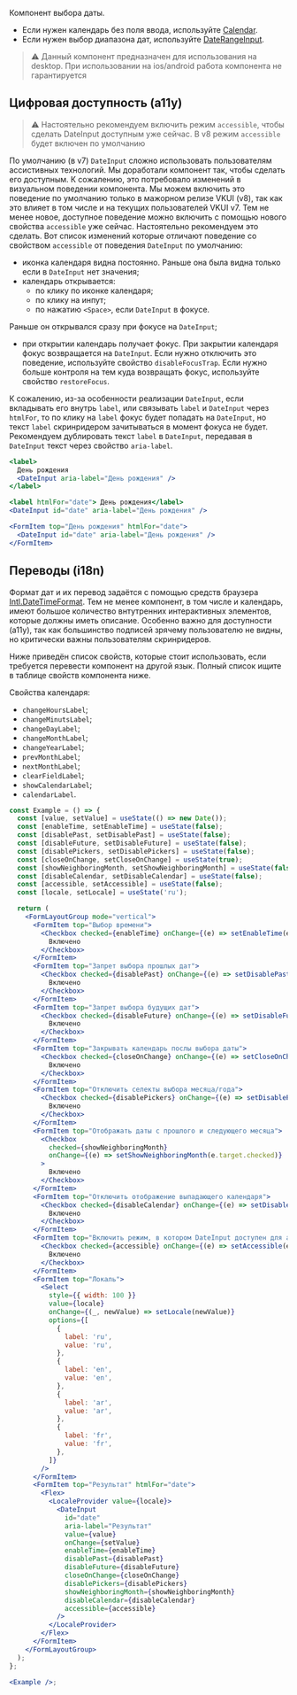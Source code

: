Компонент выбора даты.

- Если нужен календарь без поля ввода, используйте [Calendar](#!/Calendar).
- Если нужен выбор диапазона дат, используйте [DateRangeInput](#!/DateRangeInput).

> ⚠️ Данный компонент предназначен для использования на desktop. При использовании на ios/android работа компонента не гарантируется

## Цифровая доступность (a11y)

> ⚠️ Настоятельно рекомендуем включить режим `accessible`, чтобы сделать DateInput доступным уже сейчас. В v8 режим `accessible` будет включен по умолчанию

По умолчанию (в v7) `DateInput` сложно использовать пользователям ассистивных технологий.
Мы доработали компонент так, чтобы сделать его доступным. К сожалению, это потребовало изменений в визуальном поведении компонента. Мы можем включить это поведение по умолчанию только в мажорном релизе VKUI (v8), так как это влияет в том числе и на текущих пользователей VKUI v7.
Тем не менее новое, доступное поведение можно включить с помощью нового свойства `accessible` уже сейчас. Настоятельно рекомендуем это сделать.
Вот список изменений которые отличают поведение со свойством `accessible` от поведения `DateInput` по умолчанию:

- иконка календаря видна постоянно. Раньше она была видна только если в `DateInput` нет значения;
- календарь открывается:
  - по клику по иконке календаря;
  - по клику на инпут;
  - по нажатию `<Space>`, если `DateInput` в фокусе.

Раньше он открывался сразу при фокусе на `DateInput`;

- при открытии календарь получает фокус. При закрытии календаря фокус возвращается на `DateInput`.
  Если нужно отключить это поведение, используйте свойство `disableFocusTrap`. Если нужно
  больше контроля на тем куда возвращать фокус, используйте свойство `restoreFocus`.

К сожалению, из-за особенности реализации `DateInput`, если вкладывать его внутрь `label`, или связывать `label` и `DateInput` через `htmlFor`, то по клику на `label` фокус будет попадать на `DateInput`, но текст `label` скринридером зачитываться в момент фокуса не будет.
Рекомендуем дублировать текст `label` в `DateInput`, передавая в `DateInput` текст через свойство `aria-label`.

```jsx static
<label>
  День рождения
  <DateInput aria-label="День рождения" />
</label>

<label htmlFor="date"> День рождения</label>
<DateInput id="date" aria-label="День рождения" />

<FormItem top="День рождения" htmlFor="date">
  <DateInput id="date" aria-label="День рождения" />
</FormItem>
```

## Переводы (i18n)

Формат дат и их перевод задаётся с помощью средств браузера [Intl.DateTimeFormat](https://developer.mozilla.org/en-US/docs/Web/JavaScript/Reference/Global_Objects/Intl/DateTimeFormat). Тем не менее компонент, в том числе и календарь, имеют большое количество внтутренних интерактивных элементов, которые должны иметь описание.
Особенно важно для доступности (a11y), так как большинство подписей зрячему пользователю не видны, но критически важны пользователям скринридеров.

Ниже приведён список свойств, которые стоит использовать, если требуется перевести компонент на другой язык. Полный список ищите в таблице свойств компонента ниже.

Свойства календаря:

- `changeHoursLabel`;
- `changeMinutsLabel`;
- `changeDayLabel`;
- `changeMonthLabel`;
- `changeYearLabel`;
- `prevMonthLabel`;
- `nextMonthLabel`;
- `clearFieldLabel`;
- `showCalendarLabel`;
- `calendarLabel`.

```jsx { "props": { "layout": false, "iframe": false } }
const Example = () => {
  const [value, setValue] = useState(() => new Date());
  const [enableTime, setEnableTime] = useState(false);
  const [disablePast, setDisablePast] = useState(false);
  const [disableFuture, setDisableFuture] = useState(false);
  const [disablePickers, setDisablePickers] = useState(false);
  const [closeOnChange, setCloseOnChange] = useState(true);
  const [showNeighboringMonth, setShowNeighboringMonth] = useState(false);
  const [disableCalendar, setDisableCalendar] = useState(false);
  const [accessible, setAccessible] = useState(false);
  const [locale, setLocale] = useState('ru');

  return (
    <FormLayoutGroup mode="vertical">
      <FormItem top="Выбор времени">
        <Checkbox checked={enableTime} onChange={(e) => setEnableTime(e.target.checked)}>
          Включено
        </Checkbox>
      </FormItem>
      <FormItem top="Запрет выбора прошлых дат">
        <Checkbox checked={disablePast} onChange={(e) => setDisablePast(e.target.checked)}>
          Включено
        </Checkbox>
      </FormItem>
      <FormItem top="Запрет выбора будущих дат">
        <Checkbox checked={disableFuture} onChange={(e) => setDisableFuture(e.target.checked)}>
          Включено
        </Checkbox>
      </FormItem>
      <FormItem top="Закрывать календарь послы выбора даты">
        <Checkbox checked={closeOnChange} onChange={(e) => setCloseOnChange(e.target.checked)}>
          Включено
        </Checkbox>
      </FormItem>
      <FormItem top="Отключить селекты выбора месяца/года">
        <Checkbox checked={disablePickers} onChange={(e) => setDisablePickers(e.target.checked)}>
          Включено
        </Checkbox>
      </FormItem>
      <FormItem top="Отображать даты с прошлого и следующего месяца">
        <Checkbox
          checked={showNeighboringMonth}
          onChange={(e) => setShowNeighboringMonth(e.target.checked)}
        >
          Включено
        </Checkbox>
      </FormItem>
      <FormItem top="Отключить отображение выпадающего календаря">
        <Checkbox checked={disableCalendar} onChange={(e) => setDisableCalendar(e.target.checked)}>
          Включено
        </Checkbox>
      </FormItem>
      <FormItem top="Включить режим, в котором DateInput доступен для ассистивных технологий">
        <Checkbox checked={accessible} onChange={(e) => setAccessible(e.target.checked)}>
          Включено
        </Checkbox>
      </FormItem>
      <FormItem top="Локаль">
        <Select
          style={{ width: 100 }}
          value={locale}
          onChange={(_, newValue) => setLocale(newValue)}
          options={[
            {
              label: 'ru',
              value: 'ru',
            },
            {
              label: 'en',
              value: 'en',
            },
            {
              label: 'ar',
              value: 'ar',
            },
            {
              label: 'fr',
              value: 'fr',
            },
          ]}
        />
      </FormItem>
      <FormItem top="Результат" htmlFor="date">
        <Flex>
          <LocaleProvider value={locale}>
            <DateInput
              id="date"
              aria-label="Результат"
              value={value}
              onChange={setValue}
              enableTime={enableTime}
              disablePast={disablePast}
              disableFuture={disableFuture}
              closeOnChange={closeOnChange}
              disablePickers={disablePickers}
              showNeighboringMonth={showNeighboringMonth}
              disableCalendar={disableCalendar}
              accessible={accessible}
            />
          </LocaleProvider>
        </Flex>
      </FormItem>
    </FormLayoutGroup>
  );
};

<Example />;
```
